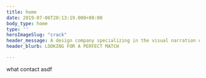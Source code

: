 ```yaml
---
title: home
date: 2019-07-06T20:13:19.000+00:00
body_type: home
type: ''
heroImageSlug: "crack"
header_message: A design company specializing in the visual narration of images and words for the creative good of the customer gave itself this name? We’ll get to that later..
header_blurb: LOOKING FOR A PERFECT MATCH

---
```


what
contact
asdf